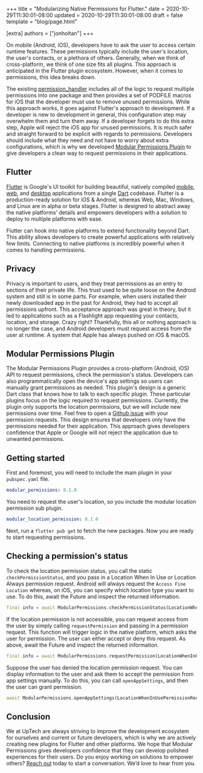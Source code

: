 +++
title = "Modularizing Native Permissions for Flutter."
date = 2020-10-29T11:30:01-08:00
updated = 2020-10-29T11:30:01-08:00
draft = false
template = "blog/page.html"

[extra]
authors = ["jonholtan"]
+++

On mobile (Android, iOS), developers have to ask the user to access certain runtime features. These permissions typically include the user's location, the user's contacts, or a plethora of others. Generally, when we think of cross-platform, we think of one size fits all plugins. This approach is anticipated in the Flutter plugin ecosystem. However, when it comes to permissions, this idea breaks down. 

The existing [permission_handler](https://pub.dev/packages/permission_handler) includes all of the logic to request multiple permissions into one package and then provides a set of PODFILE macros for iOS that the developer must use to remove unused permissions. While this approach works, it goes against Flutter's approach to development. If a developer is new to development in general, this configuration step may overwhelm them and turn them away. If a developer forgets to do this extra step, Apple will reject the iOS app for unused permissions. It is much safer and straight forward to be explicit with regards to permissions. Developers should include what they need and not have to worry about extra configurations, which is why we developed [Modular Permissions Plugin](https://pub.dev/packages/modular_permissions/versions/0.1.0) to give developers a clean way to request permissions in their applications.

## Flutter 
[Flutter](https://flutter.dev) is Google's UI toolkit for building beautiful, natively compiled [mobile](https://flutter.dev/docs), [web](https://flutter.dev/web), and [desktop](https://flutter.dev/desktop) applications from a single [Dart](https://dart.dev) codebase. Flutter is a production-ready solution for iOS & Android, whereas Web, Mac, Windows, and Linux are in alpha or beta stages. Flutter is designed to abstract away the native platforms' details and empowers developers with a solution to deploy to multiple platforms with ease.

Flutter can hook into native platforms to extend functionality beyond Dart. This ability allows developers to create powerful applications with relatively few limits. Connecting to native platforms is incredibly powerful when it comes to handling permissions. 

## Privacy

Privacy is important to users, and they treat permissions as an entry to sections of their private life. This trust used to be quite loose on the Android system and still is in some parts. For example, when users installed their newly downloaded app in the past for Android, they had to accept all permissions upfront. This acceptance approach was great in theory, but it led to applications such as a Flashlight app requesting your contacts, location, and storage. Crazy right? Thankfully, this all or nothing approach is no longer the case, and Android developers must request access from the user at runtime. A system that Apple has always pushed on iOS & macOS. 

## Modular Permissions Plugin

The Modular Permissions Plugin provides a cross-platform (Android, iOS) API to request permissions, check the permission's status. Developers can also programmatically open the device's app settings so users can manually grant permissions as needed. This plugin's design is a generic Dart class that knows how to talk to each specific plugin. These particular plugins focus on the logic required to request permissions. Currently, the plugin only supports the location permissions, but we will include new permissions over time. Feel free to open a [Github issue](https://github.com/uptech/modular_app_permissions/issues) with your permission requests. This design ensures that developers only have the permissions needed for their application. This approach gives developers confidence that Apple or Google will not reject the application due to unwanted permissions.

## Getting started

First and foremost, you will need to include the main plugin in your `pubspec.yaml` file.

```yaml
modular_permissions: 0.1.0
```

You need to request the user's location, so you include the modular location permission sub plugin.

```yaml
modular_location_permission: 0.1.0
```

Next, run a `flutter pub get` to fetch the new packages. Now you are ready to start requesting permissions.  

## Checking a permission's status

To check the location permission status, you call the static `checkPermissionStatus`, and you pass in a Location When In Use or Location Always permission request. Android will always request the `Access Fine Location` whereas, on iOS, you can specify which location type you want to use. To do this, await the Future and inspect the returned information.

```dart
final info = await ModularPermissions.checkPermissionStatus(LocationWhenInUsePermissionRequest());
```

If the location permission is not accessible, you can request access from the user by simply calling `requestPermission` and passing in a permission request. This function will trigger logic in the native platform, which asks the user for permission. The user can either accept or deny this request. As above, await the Future and inspect the returned information.

```dart
final info = await ModularPermissions.requestPermission(LocationWhenInUsePermissionRequest());
```

Suppose the user has denied the location permission request. You can display information to the user and ask them to accept the permission from app settings manually. To do this, you can call `openAppSettings`, and then the user can grant permission.

```dart
await ModularPermissions.openAppSettings(LocationWhenInUsePermissionRequest());
```

## Conclusion

We at UpTech are always striving to improve the development ecosystem for ourselves and current or future developers, which is why we are actively creating new plugins for Flutter and other platforms. We hope that Modular Permissions gives developers confidence that they can develop polished experiences for their users. Do you enjoy working on solutions to empower others? [Reach out](https://upte.ch/#contact) today to start a conversation. We’d love to hear from you.
